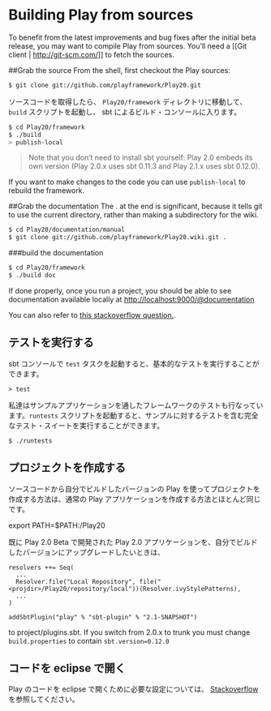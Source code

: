 # Building Play from sources

To benefit from the latest improvements and bug fixes after the initial beta release, you may want to compile Play from sources. You’ll need a [[Git client | http://git-scm.com/]] to fetch the sources.

##Grab the source
From the shell, first checkout the Play sources:

```bash
$ git clone git://github.com/playframework/Play20.git
```

<!-- Then go to the `Play20/framework` directory and launch the `build` script to enter the sbt build console: -->
ソースコードを取得したら、 `Play20/framework` ディレクトリに移動して、 `build` スクリプトを起動し、 sbt によるビルド・コンソールに入ります。

```bash
$ cd Play20/framework
$ ./build
> publish-local
```

> Note that you don’t need to install sbt yourself: Play 2.0 embeds its own version (Play 2.0.x uses sbt 0.11.3 and Play 2.1.x uses sbt 0.12.0).

If you want to make changes to the code you can use `publish-local` to rebuild the framework.


##Grab the documentation
The . at the end is significant, because it tells git to use the current directory, rather than making a subdirectory for the wiki.
```bash
$ cd Play20/documentation/manual
$ git clone git://github.com/playframework/Play20.wiki.git .
```
###build the documentation
```bash
$ cd Play20/framework
$ ./build doc
```
If done properly, once you run a project, you should be able to see documentation available locally at [http://localhost:9000/@documentation](http://localhost:9000/@documentation)

You can also refer to [this stackoverflow question.](http://stackoverflow.com/questions/10525791/build-play2-0-documentation-from-source-so-that-it-is-available-from-documentat).

<!-- ## Running tests -->
## テストを実行する

<!-- You can run basic tests from the sbt console using the `test` task: -->
sbt コンソールで `test` タスクを起動すると、基本的なテストを実行することができます。

```
> test
```

<!-- We are also using several Play applications to test the framework. To run this complete test suite, use the `runtests` script: -->
私達はサンプルアプリケーションを通したフレームワークのテストも行なっています。`runtests` スクリプトを起動すると、サンプルに対するテストを含む完全なテスト・スイートを実行することができます。

```
$ ./runtests
```

<!-- ## Creating projects -->
## プロジェクトを作成する

<!-- Creating projects using the Play version you have built from source works much the same as a regular Play application. -->
ソースコードから自分でビルドしたバージョンの Play を使ってプロジェクトを作成する方法は、通常の Play アプリケーションを作成する方法とほとんど同じです。

export PATH=$PATH:<projdir>/Play20

<!-- If you have an existing Play 2.0 application that you are upgrading from Play 2.0 Beta to edge, please add  -->
既に Play 2.0 Beta で開発された Play 2.0 アプリケーションを、自分でビルドしたバージョンにアップグレードしたいときは、

```
resolvers ++= Seq(
  ...
  Resolver.file("Local Repository", file("<projdir>/Play20/repository/local"))(Resolver.ivyStylePatterns),
  ...
)

addSbtPlugin("play" % "sbt-plugin" % "2.1-SNAPSHOT")
```

to project/plugins.sbt. If you switch from 2.0.x to trunk you must change `build.properties` to contain `sbt.version=0.12.0`

<!-- ## Using Code in eclipse. -->
## コードを eclipse で開く

<!-- You can find at [Stackoverflow](http://stackoverflow.com/questions/10053201/how-to-setup-eclipse-ide-work-on-the-playframework-2-0/10055419#10055419) some information how to setup eclipse to work on the code. -->
Play のコードを eclipse で開くために必要な設定については、 [Stackoverflow](http://stackoverflow.com/questions/10053201/how-to-setup-eclipse-ide-work-on-the-playframework-2-0/10055419#10055419) を参照してください。